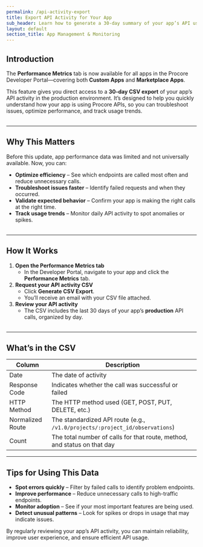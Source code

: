 ```yaml
---
permalink: /api-activity-export
title: Export API Activity for Your App
sub_header: Learn how to generate a 30-day summary of your app’s API usage to monitor behavior, debug issues, and improve performance.
layout: default
section_title: App Management & Monitoring
---
```


## Introduction
The **Performance Metrics** tab is now available for all apps in the Procore Developer Portal—covering both **Custom Apps** and **Marketplace Apps**.  

This feature gives you direct access to a **30-day CSV export** of your app’s API activity in the production environment. It’s designed to help you quickly understand how your app is using Procore APIs, so you can troubleshoot issues, optimize performance, and track usage trends.
<br><br>

***
## Why This Matters
Before this update, app performance data was limited and not universally available. Now, you can:

- **Optimize efficiency** – See which endpoints are called most often and reduce unnecessary calls.
- **Troubleshoot issues faster** – Identify failed requests and when they occurred.
- **Validate expected behavior** – Confirm your app is making the right calls at the right time.
- **Track usage trends** – Monitor daily API activity to spot anomalies or spikes.
<br><br>

***
## How It Works
1. **Open the Performance Metrics tab**  
   - In the Developer Portal, navigate to your app and click the **Performance Metrics** tab.
2. **Request your API activity CSV**  
   - Click **Generate CSV Export**.  
   - You’ll receive an email with your CSV file attached.  
3. **Review your API activity**  
   - The CSV includes the last 30 days of your app’s **production** API calls, organized by day.
<br><br>

***
## What’s in the CSV

| Column             | Description                                                                 |
|--------------------|-----------------------------------------------------------------------------|
| Date               | The date of activity                                                  |
| Response Code    | Indicates whether the call was successful or failed                         |
| HTTP Method        | The HTTP method used (GET, POST, PUT, DELETE, etc.)                         |
| Normalized Route   | The standardized API route (e.g., `/v1.0/projects/:project_id/observations`)|
| Count              | The total number of calls for that route, method, and status on that day    |

<div class="details-bottom-spacing"></div>
<div class="details-bottom-spacing"></div>

***
## Tips for Using This Data
- **Spot errors quickly** – Filter by failed calls to identify problem endpoints.  
- **Improve performance** – Reduce unnecessary calls to high-traffic endpoints.  
- **Monitor adoption** – See if your most important features are being used.  
- **Detect unusual patterns** – Look for spikes or drops in usage that may indicate issues.

By regularly reviewing your app’s API activity, you can maintain reliability, improve user experience, and ensure efficient API usage.